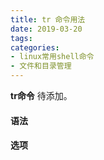 ```yaml
---
title: tr 命令用法
date: 2019-03-20
tags:
categories: 
- linux常用shell命令
- 文件和目录管理
---
```

**tr命令** 待添加。
<!-- more --> 
#### **语法**


#### **选项**
